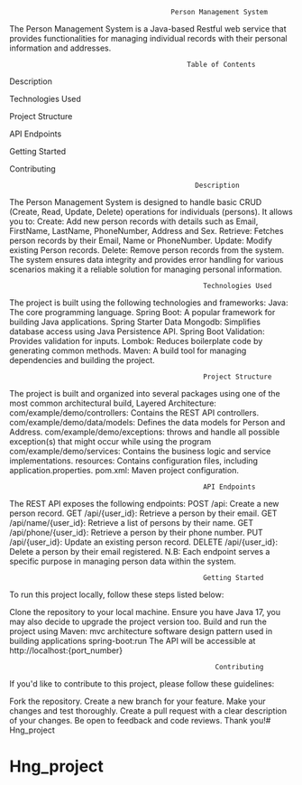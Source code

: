                                             Person Management System
The Person Management System is a Java-based Restful web service that provides functionalities for managing individual records with their personal information and addresses.

                                                Table of Contents
Description

Technologies Used

Project Structure

API Endpoints

Getting Started

Contributing

                                                  Description
The Person Management System is designed to handle basic CRUD (Create, Read, Update, Delete) operations for individuals (persons). It allows you to: Create: Add new person records with details such as Email, FirstName, LastName, PhoneNumber, Address and Sex. Retrieve: Fetches person records by their Email, Name or PhoneNumber. Update: Modify existing Person records. Delete: Remove person records from the system. The system ensures data integrity and provides error handling for various scenarios making it a reliable solution for managing personal information.

                                                    Technologies Used
The project is built using the following technologies and frameworks: Java: The core programming language. Spring Boot: A popular framework for building Java applications. Spring Starter Data Mongodb: Simplifies database access using Java Persistence API. Spring Boot Validation: Provides validation for inputs. Lombok: Reduces boilerplate code by generating common methods. Maven: A build tool for managing dependencies and building the project.

                                                    Project Structure
The project is built and organized into several packages using one of the most common architectural build, Layered Architecture: com/example/demo/controllers: Contains the REST API controllers. com/example/demo/data/models: Defines the data models for Person and Address. com/example/demo/exceptions: throws and handle all possible exception(s) that might occur while using the program com/example/demo/services: Contains the business logic and service implementations. resources: Contains configuration files, including application.properties. pom.xml: Maven project configuration.

                                                    API Endpoints
The REST API exposes the following endpoints: POST /api: Create a new person record. GET /api/{user_id}: Retrieve a person by their email. GET /api/name/{user_id}: Retrieve a list of persons by their name. GET /api/phone/{user_id}: Retrieve a person by their phone number. PUT /api/{user_id}: Update an existing person record. DELETE /api/{user_id}: Delete a person by their email registered. N.B: Each endpoint serves a specific purpose in managing person data within the system.

                                                    Getting Started
To run this project locally, follow these steps listed below:

Clone the repository to your local machine.
Ensure you have Java 17, you may also decide to upgrade the project version too.
Build and run the project using Maven:
mvc architecture software design pattern used in building applications spring-boot:run
The API will be accessible at http://localhost:{port_number}

                                                       Contributing
If you'd like to contribute to this project, please follow these guidelines:

Fork the repository.
Create a new branch for your feature.
Make your changes and test thoroughly.
Create a pull request with a clear description of your changes.
Be open to feedback and code reviews. Thank you!# Hng_project
# Hng_project
